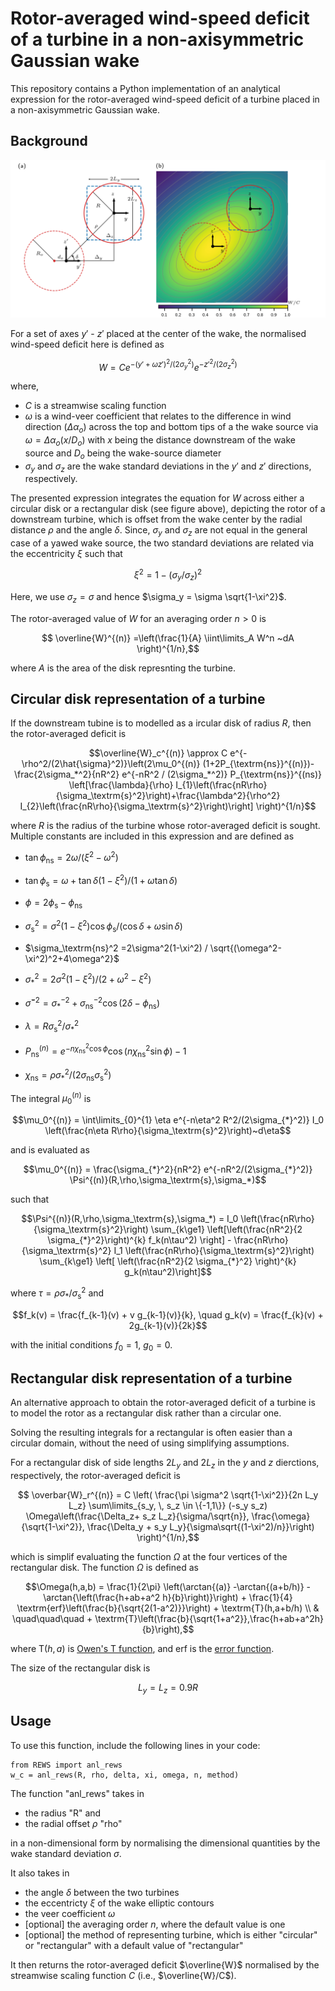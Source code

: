 # Rotor-averaged wind-speed deficit of a turbine in a non-axisymmetric Gaussian wake

This repository contains a Python implementation of an analytical expression for the rotor-averaged wind-speed deficit of a turbine placed in a non-axisymmetric Gaussian wake. 

## Background

![wake](./images/wake.PNG)

For a set of axes $y'$ - $z'$ placed at the center of the wake, the normalised wind-speed deficit here is defined as

$$W = Ce^{-(y'+\omega z')^2/(2\sigma_y^2)} e^{-z'^2/(2\sigma_z^2)}$$

where, 
- $C$ is a streamwise scaling function
- $\omega$ is a wind-veer coefficient that relates to the difference in wind direction ($\Delta \alpha_o$) across the top and bottom tips of a the wake source via $\omega=\Delta \alpha_o (x/D_o)$ with $x$ being the distance downstream of the wake source and $D_o$ being the wake-source diameter
- $\sigma_y$ and $\sigma_z$ are the wake standard deviations in the $y'$ and $z'$ directions, respectively.

The presented expression integrates the equation for $W$ across either a circular disk or a rectangular disk (see figure above), depicting the rotor of a downstream turbine, which is offset from the wake center by the radial distance $\rho$ and the angle $\delta$. Since, $\sigma_y$ and $\sigma_z$ are not equal in the general case of a yawed wake source, the two standard deviations are related via the eccentricity $\xi$ such that 

$$\xi^2=1-(\sigma_y/\sigma_z)^2$$

Here, we use $\sigma_z=\sigma$ and hence $\sigma_y = \sigma \sqrt{1-\xi^2}$.

The rotor-averaged value of $W$ for an averaging order $n>0$ is
```math
    \overline{W}^{(n)}  
    =\left(\frac{1}{A} \iint\limits_A W^n ~dA \right)^{1/n},
```
where $A$ is the area of the disk represnting the turbine.

## Circular disk representation of a turbine
If the downstream tubine is to modelled as a ircular disk of radius $R$, then the rotor-averaged deficit is
```math
\overline{W}_c^{(n)} \approx C e^{-\rho^2/(2\hat{\sigma}^2)}\left(2\mu_0^{(n)} (1+2P_{\textrm{ns}}^{(n)})-\frac{2\sigma_*^2}{nR^2} e^{-nR^2 / (2\sigma_*^2)} P_{\textrm{ns}}^{(ns)} \left[\frac{\lambda}{\rho} I_{1}\left(\frac{nR\rho}{\sigma_\textrm{s}^2}\right)+\frac{\lambda^2}{\rho^2} I_{2}\left(\frac{nR\rho}{\sigma_\textrm{s}^2}\right)\right] \right)^{1/n}
```

where $R$ is the radius of the turbine whose rotor-averaged deficit is sought. Multiple constants are included in this expression and are defined as
- $\tan{\phi_\textrm{ns}} = 2\omega / (\xi^2 - \omega^2)$
- $\tan{\phi_\textrm{s}} = \omega + \tan{\delta}\left(1-\xi^2\right)  / (1+\omega\tan{\delta})$
- $\phi=2\phi_\textrm{s}-\phi_\textrm{ns}$

- $\sigma_\textrm{s}^2 = 
    \sigma^2\left(1-\xi^2\right) \cos{\phi_\textrm{s}} / (\cos{\delta}+\omega\sin{\delta})$
- $\sigma_\textrm{ns}^2
    =2\sigma^2(1-\xi^2) / \sqrt{(\omega^2-\xi^2)^2+4\omega^2}$
- $\sigma_{*}^2
    =2\sigma^2(1-\xi^2) / (2+\omega^2-\xi^2)$
- $\hat{\sigma}^{-2} = \sigma_{*}^{-2} + \sigma_\textrm{ns}^{-2}\cos{(2\delta-\phi_\textrm{ns})}$
- $\lambda=R\sigma_\textrm{s}^2/\sigma_{*}^2$
- $P^{(n)}_{\textrm{ns}} = e^{-n\chi_{\textrm{ns}}^2 \cos{\phi}} \cos{(n\chi_{\textrm{ns}}^2 \sin{\phi})}-1$
- $\chi_{\textrm{ns}} = \rho \sigma_{*}^2/(2\sigma_\textrm{ns} \sigma_\textrm{s}^2)$

The integral $\mu_0^{(n)}$ is 

$$\mu_0^{(n)} = \int\limits_{0}^{1} \eta e^{-n\eta^2 R^2/(2\sigma_{*}^2)} I_0 \left(\frac{n\eta R\rho}{\sigma_\textrm{s}^2}\right)~d\eta$$

and is evaluated as

```math
\mu_0^{(n)} = \frac{\sigma_{*}^2}{nR^2} e^{-nR^2/(2\sigma_{*}^2)} \Psi^{(n)}(R,\rho,\sigma_\textrm{s},\sigma_*)
```

such that

```math
\Psi^{(n)}(R,\rho,\sigma_\textrm{s},\sigma_*) = I_0 \left(\frac{nR\rho}{\sigma_\textrm{s}^2}\right) \sum_{k\ge1}  \left[\left(\frac{nR^2}{2 \sigma_{*}^2}\right)^{k} f_k(n\tau^2) \right] - \frac{nR\rho}{\sigma_\textrm{s}^2} I_1 \left(\frac{nR\rho}{\sigma_\textrm{s}^2}\right) \sum_{k\ge1} \left[ \left(\frac{nR^2}{2 \sigma_{*}^2} \right)^{k} g_k(n\tau^2)\right]
```

where $\tau = \rho\sigma_{*}/\sigma_\textrm{s}^2$ and 

$$f_k(v) = \frac{f_{k-1}(v) + v g_{k-1}(v)}{k}, \quad g_k(v) = \frac{f_{k}(v) + 2g_{k-1}(v)}{2k}$$

with the initial conditions $f_0=1$, $g_0=0$.

## Rectangular disk representation of a turbine
An alternative approach to obtain the rotor-averaged deficit of a turbine is to model the rotor as a rectangular disk rather than a circular one. 

Solving the resulting integrals for a rectangular is often easier than a circular domain, without the need of using simplifying assumptions.

For a rectangular disk of side lengths $2L_y$ and $2L_z$ in the $y$ and $z$ dierctions, respectively, the rotor-averaged deficit is

```math
    \overbar{W}_r^{(n)} = C
    \left(
    \frac{\pi \sigma^2 \sqrt{1-\xi^2}}{2n  L_y L_z}
    \sum\limits_{s_y, \, s_z \in \{-1,1\}}
    (-s_y s_z)
    \Omega\left(\frac{\Delta_z+ s_z L_z}{\sigma/\sqrt{n}}, \frac{\omega}{\sqrt{1-\xi^2}}, \frac{\Delta_y + s_y L_y}{\sigma\sqrt{(1-\xi^2)/n}}\right)
    \right)^{1/n},
```
which is simplif evaluating the function $\Omega$ at the four vertices of the rectangular disk. The function $\Omega$ is defined as

```math
\Omega(h,a,b) = \frac{1}{2\pi} \left(\arctan{(a)} -\arctan{(a+b/h)} - \arctan{\left(\frac{h+ab+a^2 h}{b}\right)}\right) + \frac{1}{4} \textrm{erf}\left(\frac{b}{\sqrt{2(1-a^2)}}\right) +  \textrm{T}(h,a+b/h) \\ &  \quad\quad\quad + \textrm{T}\left(\frac{b}{\sqrt{1+a^2}},\frac{h+ab+a^2h}{b}\right),
```
where $\textrm{T}(h,a)$ is [Owen's T function](https://en.wikipedia.org/wiki/Owen%27s_T_function), and erf is the [error function](https://en.wikipedia.org/wiki/Error_function).

The size of the rectangular disk is
```math
L_y = L_z = 0.9 R
```

## Usage

To use this function, include the following lines in your code:
```
from REWS import anl_rews
w_c = anl_rews(R, rho, delta, xi, omega, n, method)
```

The function "anl_rews" takes in
- the radius "R" and
- the radial offset $\rho$ "rho"

in a non-dimensional form by normalising the dimensional quantities by the wake standard deviation $\sigma$.

It also takes in
- the angle $\delta$ between the two turbines
- the eccentricty $\xi$ of the wake elliptic contours
- the veer coefficient $\omega$
- [optional] the averaging order $n$, where the default value is one
- [optional] the method of representing turbine, which is either "circular" or "rectangular" with a default value of "rectangular"

It then returns the rotor-averaged deficit $\overline{W}$ normalised by the streamwise scaling function $C$ (i.e., $\overline{W}/C$).
